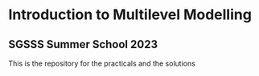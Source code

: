 # Introduction to Multilevel Modelling

## SGSSS Summer School 2023

This is the repository for the practicals and the solutions